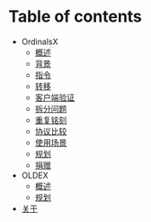 # Table of contents

* OrdinalsX
  * [概述](OrdX/README.md)
  * [背景](OrdX/background.md)
  * [指令](OrdX/instruct.md)
  * [转移](OrdX/transfer.md)
  * [客户端验证](OrdX/appverify.md)
  * [拆分问题](OrdX/dust.md)
  * [重复铭刻](OrdX/multiscribe.md)
  * [协议比较](OrdX/compare.md)
  * [使用场景](OrdX/usecase.md)
  * [规划](OrdX/roadmap.md)
  * [捐赠](OrdX/donate.md)
* OLDEX
  * [概述](oldex/README.md)
  * [规划](oldex/roadmap.md)
* [关于](README.md)